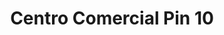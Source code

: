 ---
title: "Centro Comercial Pin 10"
url: /caracas/centro-comercial-pin-10/
shop: Einkaufszentrum
---